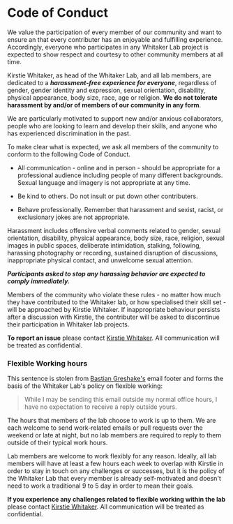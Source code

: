 # Code of Conduct

We value the participation of every member of our community and want to ensure an that every contributer has an enjoyable and fulfilling experience. Accordingly, everyone who participates in any Whitaker Lab project is expected to show respect and courtesy to other community members at all time.

Kirstie Whitaker, as head of the Whitaker Lab, and all lab members, are dedicated to a ***harassment-free experience for everyone***, regardless of gender, gender identity and expression, sexual orientation, disability, physical appearance, body size, race, age or religion. **We do not tolerate harassment by and/or of members of our community in any form**.

We are particularly motivated to support new and/or anxious collaborators, people who are looking to learn and develop their skills, and anyone who has experienced discrimination in the past. 

To make clear what is expected, we ask all members of the community to conform to the following Code of Conduct.

* All communication - online and in person - should be appropriate for a professional audience including people of many different backgrounds. Sexual language and imagery is not appropriate at any time.

* Be kind to others. Do not insult or put down other contributers.

* Behave professionally. Remember that harassment and sexist, racist, or exclusionary jokes are not appropriate.

Harassment includes offensive verbal comments related to gender, sexual orientation, disability, physical appearance, body size, race, religion, sexual images in public spaces, deliberate intimidation, stalking, following, harassing photography or recording, sustained disruption of discussions, inappropriate physical contact, and unwelcome sexual attention.

***Participants asked to stop any harassing behavior are expected to comply immediately.***

Members of the community who violate these rules - no matter how much they have contributed to the Whitaker lab, or how specialised their skill set - will be approached by Kirstie Whitaker. If inappropriate behaviour persists after a discussion with Kirstie, the contributer will be asked to discontinue their participation in Whitaker lab projects.

**To report an issue** please contact [Kirstie Whitaker](https://github.com/KirstieJane). All communication will be treated as confidential.

### Flexible Working hours

This sentence is stolen from [Bastian Greshake's](https://github.com/gedankenstuecke) email footer and forms the basis of the Whitaker Lab's policy on flexible working:

> While I may be sending this email outside my normal office hours, I have no expectation to receive a reply outside yours.

The hours that members of the lab choose to work is up to them. We are each welcome to send work-related emails or pull requests over the weekend or late at night, but no lab members are required to reply to them outside of their typical work hours.

Lab members are welcome to work flexibly for any reason. Ideally, all lab members will have at least a few hours each week to overlap with Kirstie in order to stay in touch on any challenges or successes, but it is the policy of the Whitaker Lab that every member is already self-motivated and doesn't need to work a traditional 9 to 5 day in order to mean their goals.

**If you experience any challenges related to flexible working within the lab** please contact [Kirstie Whitaker](https://github.com/KirstieJane). All communication will be treated as confidential.
